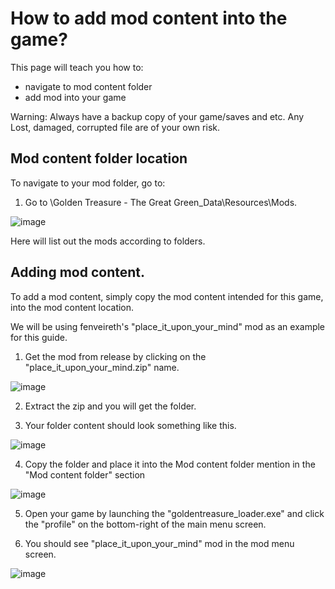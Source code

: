 # How to add mod content into the game?

This page will teach you how to:

- navigate to mod content folder
- add mod into your game

Warning: Always have a backup copy of your game/saves and etc. Any Lost, damaged, corrupted file are of your own risk.

## Mod content folder location

To navigate to your mod folder, go to:

1. Go to <YourFolders>\Golden Treasure - The Great Green_Data\Resources\Mods.

![image](https://user-images.githubusercontent.com/100326716/155450285-009ac79e-cdcf-4eb5-a16c-c50ec5ec1864.png)

Here will list out the mods according to folders.

## Adding mod content.

To add a mod content, simply copy the mod content intended for this game, into the mod content location.

We will be using fenveireth's "place_it_upon_your_mind" mod as an example for this guide.

1. Get the mod from release by clicking on the "place_it_upon_your_mind.zip" name.

![image](https://user-images.githubusercontent.com/100326716/155446746-fcc3c301-ba05-4c21-88ba-9df34204013d.png)

2. Extract the zip and you will get the folder.

3. Your folder content should look something like this.

![image](https://user-images.githubusercontent.com/100326716/155451042-c223cc6c-9867-4255-bff5-d71537a56ca6.png)

4. Copy the folder and place it into the Mod content folder mention in the "Mod content folder" section

![image](https://user-images.githubusercontent.com/100326716/155450285-009ac79e-cdcf-4eb5-a16c-c50ec5ec1864.png)

5. Open your game by launching the "goldentreasure_loader.exe" and click the "profile" on the bottom-right of the main menu screen.

6. You should see "place_it_upon_your_mind" mod in the mod menu screen.

![image](https://user-images.githubusercontent.com/100326716/155451264-fc3c9ca6-ac22-4173-b5a3-ef11e8509dda.png)

